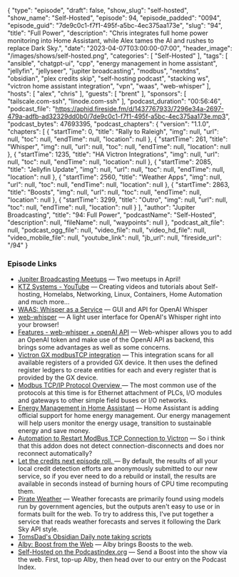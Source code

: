 {
  "type": "episode",
  "draft": false,
  "show_slug": "self-hosted",
  "show_name": "Self-Hosted",
  "episode": 94,
  "episode_padded": "0094",
  "episode_guid": "7de9c0c1-f7f1-495f-a5bc-4ec375aa173e",
  "slug": "94",
  "title": "Full Power",
  "description": "Chris integrates full home power monitoring into Home Assistant, while Alex tames the AI and rushes to replace Dark Sky.",
  "date": "2023-04-07T03:00:00-07:00",
  "header_image": "/images/shows/self-hosted.png",
  "categories": [
    "Self-Hosted"
  ],
  "tags": [
    "ansible",
    "chatgpt-ui",
    "cpp",
    "energy management in home assistant",
    "jellyfin",
    "jellyseer",
    "jupiter broadcasting",
    "modbus",
    "nextdns",
    "obsidian",
    "plex credits skip",
    "self-hosting podcast",
    "stacking ws",
    "victron home assistant integration",
    "vpn",
    "waas",
    "web-whisper"
  ],
  "hosts": [
    "alex",
    "chris"
  ],
  "guests": [
    "brent"
  ],
  "sponsors": [
    "tailscale.com-ssh",
    "linode.com-ssh"
  ],
  "podcast_duration": "00:56:46",
  "podcast_file": "https://aphid.fireside.fm/d/1437767933/7296e34a-2697-479a-adfb-ad32329dd0b0/7de9c0c1-f7f1-495f-a5bc-4ec375aa173e.mp3",
  "podcast_bytes": 47693395,
  "podcast_chapters": {
    "version": "1.1.0",
    "chapters": [
      {
        "startTime": 0,
        "title": "Rally to Raleigh",
        "img": null,
        "url": null,
        "toc": null,
        "endTime": null,
        "location": null
      },
      {
        "startTime": 261,
        "title": "Whisper",
        "img": null,
        "url": null,
        "toc": null,
        "endTime": null,
        "location": null
      },
      {
        "startTime": 1235,
        "title": "HA Victron Integrations",
        "img": null,
        "url": null,
        "toc": null,
        "endTime": null,
        "location": null
      },
      {
        "startTime": 2085,
        "title": "Jellyfin Update",
        "img": null,
        "url": null,
        "toc": null,
        "endTime": null,
        "location": null
      },
      {
        "startTime": 2560,
        "title": "Weather Apps",
        "img": null,
        "url": null,
        "toc": null,
        "endTime": null,
        "location": null
      },
      {
        "startTime": 2863,
        "title": "Boosts",
        "img": null,
        "url": null,
        "toc": null,
        "endTime": null,
        "location": null
      },
      {
        "startTime": 3299,
        "title": "Outro",
        "img": null,
        "url": null,
        "toc": null,
        "endTime": null,
        "location": null
      }
    ],
    "author": "Jupiter Broadcasting",
    "title": "94: Full Power",
    "podcastName": "Self-Hosted",
    "description": null,
    "fileName": null,
    "waypoints": null
  },
  "podcast_alt_file": null,
  "podcast_ogg_file": null,
  "video_file": null,
  "video_hd_file": null,
  "video_mobile_file": null,
  "youtube_link": null,
  "jb_url": null,
  "fireside_url": "/94"
}


### Episode Links

  * [Jupiter Broadcasting Meetups](https://www.meetup.com/jupiterbroadcasting/ "Jupiter Broadcasting Meetups") — Two meetups in April!
  * [KTZ Systems - YouTube](https://www.youtube.com/@ktzsystems/videos "KTZ Systems - YouTube") — Creating videos and tutorials about Self-hosting, Homelabs, Networking, Linux, Containers, Home Automation and much more...
  * [WAAS: Whisper as a Service](https://github.com/schibsted/WAAS "WAAS: Whisper as a Service") — GUI and API for OpenAI Whisper
  * [web-whisper](https://codeberg.org/pluja/web-whisper "web-whisper") — A light user interface for OpenAI's Whisper right into your browser! 
  * [Features - web-whisper + openAI API](https://codeberg.org/pluja/web-whisper/wiki/Features#local-mode-vs-api-mode "Features - web-whisper + openAI API") — Web-whisper allows you to add an OpenAI token and make use of the OpenAI API as backend, this brings some advantages as well as some concerns.
  * [Victron GX modbusTCP integration](https://github.com/sfstar/hass-victron "Victron GX modbusTCP integration") — This integration scans for all available registers of a provided GX device. It then uses the defined register ledgers to create entities for each and every register that is provided by the GX device.
  * [Modbus TCP/IP Protocol Overview ](https://www.rtautomation.com/technologies/modbus-tcpip/ "Modbus TCP/IP Protocol Overview ") — The most common use of the protocols at this time is for Ethernet attachment of PLCs, I/O modules and gateways to other simple field buses or I/O networks.
  * [Energy Management in Home Assistant](https://www.home-assistant.io/blog/2021/08/04/home-energy-management/ "Energy Management in Home Assistant") — Home Assistant is adding official support for home energy management. Our energy management will help users monitor the energy usage, transition to sustainable energy and save money.
  * [Automation to Restart ModBus TCP Connection to Victron](https://github.com/sfstar/hass-victron/issues/64 "Automation to Restart ModBus TCP Connection to Victron") — So i think that this addon does not detect connection-disconnects and does nor reconnect automatically?
  * [Let the credits next episode roll. ](https://www.plex.tv/blog/let-the-next-episode-roll/ "Let the credits next episode roll. ") — By default, the results of all your local credit detection efforts are anonymously submitted to our new service, so if you ever need to do a rebuild or install, the results are available in seconds instead of burning hours of CPU time recomputing them.
  * [Pirate Weather](https://pirateweather.net/en/latest/ "Pirate Weather") — Weather forecasts are primarily found using models run by government agencies, but the outputs aren't easy to use or in formats built for the web. To try to address this, I've put together a service that reads weather forecasts and serves it following the Dark Sky API style. 
  * [TomsDad's Obsidian Daily note taking scripts](https://gist.github.com/zsviczian/fd3fcae4e2c4fa2be668756dca59da06 "TomsDad's Obsidian Daily note taking scripts")
  * [Alby: Boost from the Web](https://getalby.com/ "Alby: Boost from the Web") — Alby brings Boosts to the web.
  * [Self-Hosted on the Podcastindex.org](https://podcastindex.org/podcast/830124 "Self-Hosted on the Podcastindex.org") — Send a Boost into the show via the web. First, top-up Alby, then head over to our entry on the Podcast Index.


